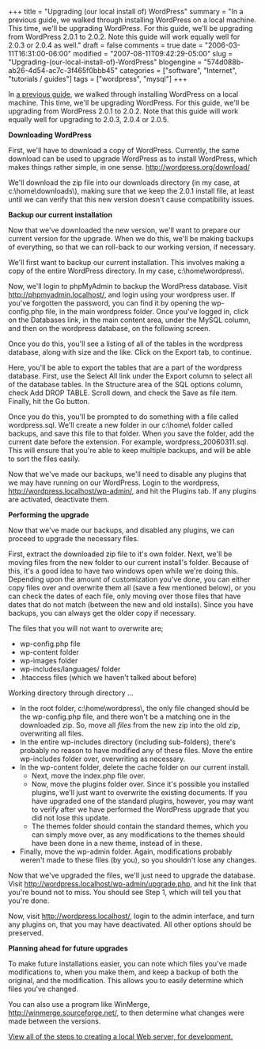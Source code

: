 +++
title = "Upgrading (our local install of) WordPress"
summary = "In a previous guide, we walked through installing WordPress on a local machine. This time, we'll be upgrading WordPress. For this guide, we'll be upgrading from WordPress 2.0.1 to 2.0.2.  Note this guide will work equally well for 2.0.3 or 2.0.4 as well."
draft = false
comments = true
date = "2006-03-11T16:31:00-06:00"
modified = "2007-08-11T09:42:29-05:00"
slug = "Upgrading-(our-local-install-of)-WordPress"
blogengine = "574d088b-ab26-4d54-ac7c-3f465f0bbb45"
categories = ["software", "Internet", "tutorials / guides"]
tags = ["wordpress", "mysql"]
+++

<p>
In <a href="http://strivinglife.net/wordpress/2006/02/28/59/setting-up-wordpress-on-a-local-web-server/">a previous guide</a>, we walked through installing WordPress on a local machine. This time, we&#39;ll be upgrading WordPress. For this guide, we&#39;ll be upgrading from WordPress 2.0.1 to 2.0.2.  Note that this guide will work equally well for upgrading to 2.0.3, 2.0.4 or 2.0.5.
</p>
<!--more--><!--adsense-->
<p>
<strong>Downloading WordPress</strong>
</p>
<p>
First, we&#39;ll have to download a copy of WordPress. Currently, the same download can be used to upgrade WordPress as to install WordPress, which makes things rather simple, in one sense. <a href="http://wordpress.org/download/">http://wordpress.org/download/</a>
</p>
<p>
We&#39;ll download the zip file into our downloads directory (in my case, at c:\home\downloads\), making sure that we keep the 2.0.1 install file, at least until we can verify that this new version doesn&#39;t cause compatibility issues.
</p>
<p>
<strong>Backup our current installation</strong>
</p>
<p>
Now that we&#39;ve downloaded the new version, we&#39;ll want to prepare our current version for the upgrade. When we do this, we&#39;ll be making backups of everything, so that we can roll-back to our working version, if necessary.
</p>
<p>
We&#39;ll first want to backup our current installation. This involves making a copy of the entire WordPress directory. In my case, c:\home\wordpress\. 
</p>
<p>
Now, we&#39;ll login to phpMyAdmin to backup the WordPress database. Visit <a href="http://phpmyadmin.localhost/">http://phpmyadmin.localhost/</a>, and login using your wordpress user. If you&#39;ve forgotten the password, you can find it by opening the wp-config.php file, in the main wordpress folder. Once you&#39;ve logged in, click on the Databases link, in the main content area, under the MySQL column, and then on the wordpress database, on the following screen.
</p>
<p>
Once you do this, you&#39;ll see a listing of all of the tables in the wordpress database, along with size and the like. Click on the Export tab, to continue.
</p>
<p>
Here, you&#39;ll be able to export the tables that are a part of the wordpress database. First, use the Select All link under the Export column to select all of the database tables. In the Structure area of the SQL options column, check Add DROP TABLE. Scroll down, and check the Save as file item. Finally, hit the Go button.
</p>
<p>
Once you do this, you&#39;ll be prompted to do something with a file called wordpress.sql. We&#39;ll create a new folder in our c:\home\ folder called backups, and save this file to that folder. When you save the folder, add the current date before the extension. For example, wordpress_20060311.sql. This will ensure that you&#39;re able to keep multiple backups, and will be able to sort the files easily.
</p>
<p>
Now that we&#39;ve made our backups, we&#39;ll need to disable any plugins that we may have running on our WordPress. Login to the wordpress, <a href="http://wordpress.localhost/wp-admin/">http://wordpress.localhost/wp-admin/</a>, and hit the Plugins tab. If any plugins are activated, deactivate them.
</p>
<p>
<strong>Performing the upgrade</strong>
</p>
<p>
Now that we&#39;ve made our backups, and disabled any plugins, we can proceed to upgrade the necessary files.
</p>
<p>
First, extract the downloaded zip file to it&#39;s own folder. Next, we&#39;ll be moving files from the new folder to our current install&#39;s folder. Because of this, it&#39;s a good idea to have two windows open while we&#39;re doing this. Depending upon the amount of customization you&#39;ve done, you can either copy files over and overwrite them all (save a few mentioned below), or you can check the dates of each file, only moving over those files that have dates that do not match (between the new and old installs). Since you have backups, you can always get the older copy if necessary.
</p>
<p>
The files that you will not want to overwrite are;
</p>
<ul>
	<li>wp-config.php file
	</li>
	<li>wp-content folder
	</li>
	<li>wp-images folder
	</li>
	<li>wp-includes/languages/ folder
	</li>
	<li>.htaccess files (which we haven&#39;t talked about before)
	</li>
</ul>
<p>
Working directory through directory ...
</p>
<ul>
	<li>In the root folder, c:\home\wordpress\, the only file changed should be the wp-config.php file, and there won&#39;t be a matching one in the downloaded zip. So, move all <em>files</em> from the new zip into the old zip, overwriting all files.
	</li>
	<li>In the entire wp-includes directory (including sub-folders), there&#39;s probably no reason to have modified any of these files. Move the entire wp-includes folder over, overwriting as necessary.
	</li>
	<li>In the wp-content folder, delete the cache folder on our current install.
	<ul>
		<li>Next, move the index.php file over.</li>
		<li>Now, move the plugins folder over. Since it&#39;s possible you installed plugins, we&#39;ll just want to overwrite the existing documents. If you have upgraded one of the standard plugins, however, you may want to verify after we have performed the WordPress upgrade that you did not lose this update.</li>
		<li>The themes folder should contain the standard themes, which you can simply move over, as any modifications to the themes should have been done in a new theme, instead of in these.</li>
	</ul>
	</li>
	<li>Finally, move the wp-admin folder. Again, modifications probably weren&#39;t made to these files (by you), so you shouldn&#39;t lose any changes. </li>
</ul>
<p>
Now that we&#39;ve upgraded the files, we&#39;ll just need to upgrade the database. Visit <a href="http://wordpress.localhost/wp-admin/upgrade.php">http://wordpress.localhost/wp-admin/upgrade.php</a>, and hit the link that you&#39;re bound not to miss. You should see Step 1, which will tell you that you&#39;re done.
</p>
<p>
Now, visit <a href="http://wordpress.localhost/">http://wordpress.localhost/</a>, login to the admin interface, and turn any plugins on, that you may have deactivated. All other options should be preserved.
</p>
<p>
<strong>Planning ahead for future upgrades</strong>
</p>
<p>
To make future installations easier, you can note which files you&#39;ve made modifications to, when you make them, and keep a backup of both the original, and the modification. This allows you to easily determine which files you&#39;ve changed.
</p>
<p>
You can also use a program like WinMerge, <a href="http://winmerge.sourceforge.net/">http://winmerge.sourceforge.net/</a>, to then determine what changes were made between the versions.
</p>
<p>
<a href="http://strivinglife.net/wordpress/a-local-apache-web-server-on-a-windows-xp-computer/">View all of the steps to creating a local Web server, for development.</a>
</p>

